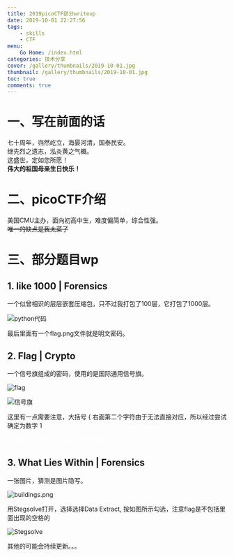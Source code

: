 ```yaml
---
title: 2019picoCTF部分writeup
date: 2019-10-01 22:27:56
tags: 
    - skills
    - CTF
menu: 
    Go Home: /index.html
categories: 技术分享
cover: /gallery/thumbnails/2019-10-01.jpg
thumbnail: /gallery/thumbnails/2019-10-01.jpg
toc: true
comments: true
---
```


# 一、写在前面的话

七十周年，岿然屹立，海晏河清，国泰民安。<br>
继先烈之遗志，泓炎黄之气概。<br>
这盛世，定如您所愿！<br>
**伟大的祖国母亲生日快乐！**

<!--more-->

# 二、picoCTF介绍

美国CMU主办，面向初高中生，难度偏简单，综合性强。<br>
~~唯一的缺点是我太菜了~~

# 三、部分题目wp

## 1. like 1000 | Forensics

一个似曾相识的层层嵌套压缩包，只不过我打包了100层，它打包了1000层。

![python代码](/gallery/pictures/2019-10-1/1.png)

最后里面有一个flag.png文件就是明文密码。

## 2. Flag | Crypto

一个信号旗组成的密码，使用的是国际通用信号旗。

![flag](/gallery/pictures/2019-10-1/2.png)

![信号旗](/gallery/pictures/2019-10-1/3.png)

这里有一点需要注意，大括号 { 右面第二个字符由于无法直接对应，所以经过尝试确定为数字 1


<font color = white> *手动感谢小白同学为我提供的思路支持* </font>

## 3. What Lies Within | Forensics

一张图片，猜测是图片隐写。

![buildings.png](/gallery/pictures/2019-10-1/4.png)

用Stegsolve打开，选择选择Data Extract, 按如图所示勾选，注意flag是不包括里面出现的空格的

![Stegsolve](/gallery/pictures/2019-10-1/5.png)


其他的可能会持续更新。。。